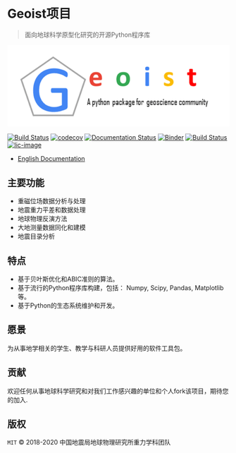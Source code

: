 # Geoist项目

>面向地球科学原型化研究的开源Python程序库

![alt text][logo]

[logo]: ./geoist.png "Geoist"

[![Build Status](https://travis-ci.org/igp-gravity/geoist.svg?branch=master)](https://travis-ci.org/igp-gravity/geoist)
[![codecov](https://codecov.io/gh/igp-gravity/geoist/branch/master/graph/badge.svg)](https://codecov.io/gh/igp-gravity/geoist)
[![Documentation Status](https://readthedocs.org/projects/pip/badge/?version=latest&style=flat)](https://geoist.readthedocs.io/en/latest/)
[![Binder](https://binder.pangeo.io/badge.svg)](https://binder.pangeo.io/v2/gh/igp-gravity/geoist/master)
[![Build Status](https://dev.azure.com/chenshi1980/geoist/_apis/build/status/igp-gravity.geoist)](https://dev.azure.com/chenshi1980/geoist/_build/latest?definitionId=1)
[![lic-image](https://img.shields.io/dub/l/vibe-d.svg)](LICENSE)

* [English Documentation](README.md)

## 主要功能

* 重磁位场数据分析与处理
* 地震重力平差和数据处理
* 地球物理反演方法
* 大地测量数据同化和建模
* 地震目录分析

## 特点

* 基于贝叶斯优化和ABIC准则的算法。
* 基于流行的Python程序库构建，包括： Numpy, Scipy, Pandas, Matplotlib等。
* 基于Python的生态系统维护和开发。

## 愿景

为从事地学相关的学生、教学与科研人员提供好用的软件工具包。

贡献
-------

欢迎任何从事地球科学研究和对我们工作感兴趣的单位和个人fork该项目，期待您的加入.

版权
-------

`MIT`  © 2018-2020 中国地震局地球物理研究所重力学科团队
